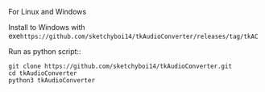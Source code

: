 For Linux and Windows

Install to Windows with exe``https://github.com/sketchyboi14/tkAudioConverter/releases/tag/tkAC``


Run as python script::
```
git clone https://github.com/sketchyboi14/tkAudioConverter.git
cd tkAudioConverter
python3 tkAudioConverter
```
